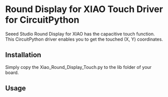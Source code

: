 # Round Display for XIAO Touch Driver for CircuitPython
Seeed Studio Round Display for XIAO has the capacitive touch function. This CircuitPython driver enables you to get the touched (X, Y) coordinates.

## Installation
Simply copy the Xiao_Round_Display_Touch.py to the lib folder of your board.

## Usage
